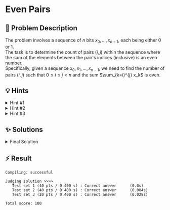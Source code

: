 # Even Pairs

## 📝 Problem Description

The problem involves a sequence of $n$ bits $x_0, \dots, x_{n-1}$, each being either 0 or 1. <br /> 
The task is to determine the count of pairs $(i, j)$ within the sequence where the sum of the elements between the pair's indices (inclusive) is an even number. <br />
Specifically, given a sequence $x_0, x_1, ..., x_{n-1}$, we need to find the number of pairs $(i, j)$ such that $0 \le i \le j < n$ and the sum $\sum_{k=i}^{j} x_k$ is even.

## 💡 Hints

<details><summary>Hint #1</summary>

Calculating the sum for each pair $(i, j)$ directly is inefficient. Try to find a way to compute subarray sums more efficiently. <br />
One useful technique is the **prefix sum** $s_i$: the sum of all elements up to a given index. With prefix sums, you can compute the sum from $i$ to $j$ in constant time using:

$$
\sum_{k=i}^{j} x_k = s_j - s_{i-1}
$$

</details>

<details><summary>Hint #2</summary>

You don't actually need to compute the sum of each subarray. You only need to know whether it's **even or odd**. Since $s_j - s_{i-1}$ gives the sum from $i$ to $j$, this sum can only be even if both $s_j$ and $s_{i-1}$ are either both even or both odd.

</details>

<details><summary>Hint #3</summary>

If two prefix sums $s_i, s_j$ have the same parity (both even or both odd), their difference, and subsequently the subarray sum, is even:

- Even + Even = Even  
- Odd + Odd = Even

So, if you count how many prefix sums are even ($n_{\text{Even}}$) and how many are odd ($n_{\text{Odd}}$), you can compute the number of valid pairs using combinatorics:

$$
\frac{n_{\text{Even}}(n_{\text{Even}} - 1)}{2} + \frac{n_{\text{Odd}}(n_{\text{Odd}} - 1)}{2}
$$

</details>


## ✨ Solutions

<details><summary>Final Solution</summary>

The **core idea** behind this solution is to leverage the properties of even and odd numbers to efficiently count the pairs with an even sum. We can observe that the pair $(i, j)$ is only even if the sum from $0$ to $j$ minus the sum from $0$ to $i - 1$ is even:

$$
\sum_{k=i}^{j} x_k = \sum_{k=0}^{j} x_k - \sum_{k=0}^{i-1} x_k = s_j - s_{i-1}
$$

This reformulation might seem counterintuitive at first, but it allows us to utilize **prefix sums** $s_i$.

Instead of iterating through all possible pairs and calculating their sums, we compute the prefix sums for the entire sequence and track the number of **even and odd prefix sums**. Afterward, we can use combinatorial counting to determine the number of even pairs.

<details>
<summary>More Details</summary>

For every index $i$, we calculate the prefix sum $s_i$ as:

$$
s_i = \sum_{k=0}^{i} x_k
$$

This simply sums up all elements from the start of the sequence up to index $i$.  
The sum of elements from index $i$ to $j$ can then be derived from these prefix sums:

$$
\sum_{k=i}^{j} x_k = s_j - s_{i-1}
$$

where $s_{-1}$ is defined as 0 (the sum of an empty sequence).  
We can observe that this is only even if:

- $s_j$ and $s_{i-1}$ are **both even**, or  
- $s_j$ and $s_{i-1}$ are **both odd**.

This means that we can count the number of indices with even prefix sums $n_{\text{Even}}$ and odd prefix sums $n_{\text{Odd}}$, and then use combinatorial counting to find the number of valid pairs.

</details>

---

### Combinatorial Counting

Once we have the counts of even and odd prefix sums, we need to count the number of possible pairs where both involved prefix sums have the same parity. Essentially, this is the question: "*Given $n$ elements, how many pairs can we form*?" The answer is given by the Binomial Coefficient, providing us with the number of ways to pair up 2 even prefix sums or 2 odd prefix sums:

$$
\binom{n}{2} = \frac{n(n-1)}{2}
$$

We apply this to both the even and odd prefix sum counts to obtain the total number of subarrays with even sums:

$$
\frac{n_{\text{Even}}(n_{\text{Even}} - 1)}{2} + \frac{n_{\text{Odd}}(n_{\text{Odd}} - 1)}{2}
$$

---

### Final Algorithm

1. Iterate through the sequence, keeping track of the prefix sum and counting how many of them are even.  
2. Calculate the number of odd prefix sums as the total number of prefix sums minus the number of even ones.  
3. Use combinatorial counting to find the number of pairs with even sums based on the counts of even and odd prefix sums.

### Code

```c++
#include<iostream>
#include<vector>

int main() {
  std::ios_base::sync_with_stdio(false);
  int n_tests; std::cin >> n_tests;
  
  while(n_tests--) {
    // ===== READ INPUT =====
    int n; std::cin >> n;

    // Add extra element as i <= j. So i == j is valid.
    std::vector<int> bits(n + 1, 0);
    for(int i = 1; i < n + 1; i++) {
      std::cin >> bits[i];
    }
  
    // ===== SOLVE =====
    int n_even = 0;
    int prefix_sum = 0;  // Keep track of the sum of all previous bits  
    for(int i = 0; i < n + 1; i++) {
      prefix_sum += bits[i];
      
      if (prefix_sum % 2 == 0) {
        n_even++;
      }
    }
    
    int n_odd = (n + 1) - n_even; // Calculate the number of odd pairs as (total - n_even)
    // Use combinatorial counting to find the number of even pairs
    int even_pairs = (n_even * (n_even - 1)) / 2;  // Even + Even -> Even
    int odd_pairs = (n_odd * (n_odd - 1)) / 2;     // Odd + Odd -> Even

    std::cout << even_pairs + odd_pairs << std::endl;
  }
}
```
</details>

## ⚡ Result

```plaintext
Compiling: successful

Judging solution >>>>
   Test set 1 (40 pts / 0.400 s) : Correct answer      (0.0s)
   Test set 2 (40 pts / 0.400 s) : Correct answer      (0.004s)
   Test set 3 (20 pts / 0.400 s) : Correct answer      (0.028s)

Total score: 100
```
